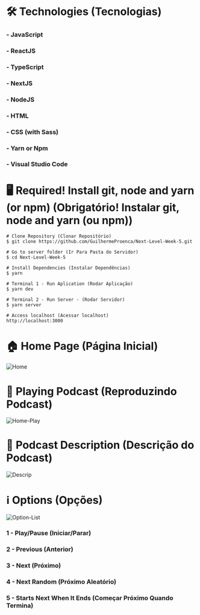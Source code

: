 # 🛠 Technologies (Tecnologias)
### - JavaScript
### - ReactJS
### - TypeScript
### - NextJS
### - NodeJS
### - HTML
### - CSS (with Sass)
### - Yarn or Npm
### - Visual Studio Code

# 🖥️ Required! Install git, node and yarn (or npm) (Obrigatório! Instalar git, node and yarn (ou npm))
```
# Clone Repository (Clonar Repositório)
$ git clone https://github.com/GuilhermeProenca/Next-Level-Week-5.git

# Go to server folder (Ir Para Pasta do Servidor)
$ cd Next-Level-Week-5

# Install Dependencies (Instalar Dependências)
$ yarn

# Terminal 1 - Run Aplication (Rodar Aplicação)
$ yarn dev

# Terminal 2 - Run Server - (Rodar Servidor)
$ yarn server

# Access localhost (Acessar localhost)
http://localhost:3000
```
# 🏠 Home Page (Página Inicial)
![Home](https://user-images.githubusercontent.com/34319735/115937064-49b63300-a46d-11eb-9f6f-524ee2798fe3.png)
# 🎤 Playing Podcast (Reproduzindo Podcast)
![Home-Play](https://user-images.githubusercontent.com/34319735/115937073-4cb12380-a46d-11eb-9922-635fd39c1f81.png)
# 📖 Podcast Description (Descrição do Podcast)
![Descrip](https://user-images.githubusercontent.com/34319735/115937078-4de25080-a46d-11eb-8d7b-be88d6e6f067.png)
# ℹ️ Options (Opções)
![Option-List](https://user-images.githubusercontent.com/34319735/115937391-44a5b380-a46e-11eb-8bd1-f9e58a88ea6c.png)
### 1 - Play/Pause (Iniciar/Parar)
### 2 - Previous (Anterior)
### 3 - Next (Próximo)
### 4 - Next Random (Próximo Aleatório)
### 5 - Starts Next When It Ends (Começar Próximo Quando Termina)
